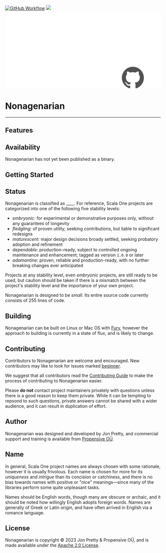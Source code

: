 [<img alt="GitHub Workflow" src="https://img.shields.io/github/actions/workflow/status/propensive/nonagenarian/main.yml?style=for-the-badge" height="24">](https://github.com/propensive/nonagenarian/actions)
[<img src="https://img.shields.io/discord/633198088311537684?color=8899f7&label=DISCORD&style=for-the-badge" height="24">](https://discord.gg/7b6mpF6Qcf)
<img src="/doc/images/github.png" valign="middle">

# Nonagenarian

____



## Features



## Availability

Nonagenarian has not yet been published as a binary.

## Getting Started



## Status

Nonagenarian is classified as ____. For reference, Scala One projects are
categorized into one of the following five stability levels:

- _embryonic_: for experimental or demonstrative purposes only, without any guarantees of longevity
- _fledgling_: of proven utility, seeking contributions, but liable to significant redesigns
- _maturescent_: major design decisions broady settled, seeking probatory adoption and refinement
- _dependable_: production-ready, subject to controlled ongoing maintenance and enhancement; tagged as version `1.0.0` or later
- _adamantine_: proven, reliable and production-ready, with no further breaking changes ever anticipated

Projects at any stability level, even _embryonic_ projects, are still ready to
be used, but caution should be taken if there is a mismatch between the
project's stability level and the importance of your own project.

Nonagenarian is designed to be _small_. Its entire source code currently consists
of 255 lines of code.

## Building

Nonagenarian can be built on Linux or Mac OS with [Fury](/propensive/fury), however
the approach to building is currently in a state of flux, and is likely to
change.

## Contributing

Contributors to Nonagenarian are welcome and encouraged. New contributors may like to look for issues marked
<a href="https://github.com/propensive/nonagenarian/labels/beginner">beginner</a>.

We suggest that all contributors read the [Contributing Guide](/contributing.md) to make the process of
contributing to Nonagenarian easier.

Please __do not__ contact project maintainers privately with questions unless
there is a good reason to keep them private. While it can be tempting to
repsond to such questions, private answers cannot be shared with a wider
audience, and it can result in duplication of effort.

## Author

Nonagenarian was designed and developed by Jon Pretty, and commercial support and training is available from
[Propensive O&Uuml;](https://propensive.com/).



## Name



In general, Scala One project names are always chosen with some rationale, however it is usually
frivolous. Each name is chosen for more for its _uniqueness_ and _intrigue_ than its concision or
catchiness, and there is no bias towards names with positive or "nice" meanings—since many of the
libraries perform some quite unpleasant tasks.

Names should be English words, though many are obscure or archaic, and it should be noted how
willingly English adopts foreign words. Names are generally of Greek or Latin origin, and have
often arrived in English via a romance language.

## License

Nonagenarian is copyright &copy; 2023 Jon Pretty & Propensive O&Uuml;, and is made available under the
[Apache 2.0 License](/license.md).
